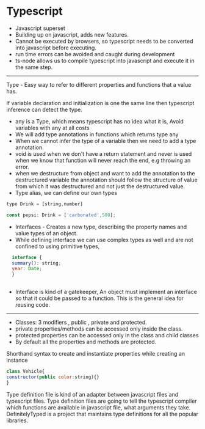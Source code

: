 # Typescript

- Javascript superset
- Building up on javascript, adds new features.
- Cannot be executed by browsers, so typescript needs to be converted into javascript before executing.
- run time errors can be avoided and caught during development
- ts-node allows us to compile typescript into javascript and execute it in the same step.
---
Type - Easy way to refer to different properties and functions that a value has.

If variable declaration and initialization is one the same line then typescript inference can detect the type.

- any is a Type, which means typescript has no idea what it is, Avoid variables with any at all costs
- We will add type annotations in functions which returns type any
- When we cannot infer the type of a variable then we need to add a type annotation.
- void is used when we don't have a return statement and never is used when we know that function will never reach the end, e.g throwing an error.
- when we destructure from object and want to add the annotation to the destructured variable the annotation should follow the structure of value from which it was destructured and not just the destructured value.
- Type alias, we can define our own types
```javascript
type Drink = [string,number]

const pepsi: Drink = ['carbonated',500];
```

- Interfaces - Creates a new type, describing the property names and value types of an object.
- While defining interface we can use complex types as well and are not confined to using primitive types, 
```javascript
  interface {
  summary(): string;
  year: Date;
  }
  
```
- Interface is kind of a gatekeeper, An object must implement an interface so that it could be passed to a function. This is the general idea for reusing code.

---
- Classes: 3 modifiers , public , private and protected.
- private properties/methods can be accessed only inside the class.
- protected properties can be accessed only in the class and child classes
- By default all the properties and methods are protected.

Shorthand syntax to create and instantiate properties while creating an instance 
```javascript
class Vehicle{
constructor(public color:string){}
}
```
Type definition file is kind of an adapter between javascript files and typescript files.
Type definition files are going to tell the typescript compiler which functions are available in javascript file, what arguments they take.
DefinitelyTyped is a project that maintains type definitions for all the popular libraries.
<!--stackedit_data:
eyJoaXN0b3J5IjpbLTQ2OTc5NzMzMCwxMjMwNzEwMTY5LDUzMj
k0NjY2OCw4OTIyMjE1NzUsLTIwODY3MDY1MDcsMTU1MDAzMjAy
OSw5ODA0ODgzODcsLTE0NzUxODcxNjAsLTc1MzUxNzE5MCwyOD
Y3OTAwNzMsMjA1NjYyMzM1NywtMTkzODg0MTA4MywxNjMyMzI5
NjI3LDE0MzIzOTI5NTksLTExNDYyMzkxMTQsLTE1Njc1MTA2Nj
AsLTIwODMwODAyMDAsMTQ2NzYwMDA0Niw1NjY1MTg1MDIsMTEy
ODg1NDI0Nl19
-->
